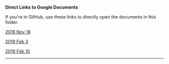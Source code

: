 **Direct Links to Google Documents**

If you're in GitHub, use these links to directly open the documents in this folder.

[2018 Nov 18](https://docs.google.com/open?id=1aUT08GFZGyrujFSSiJ96JL4DqJbqw5nIieqlMpob4kw)

[2019 Feb 3](https://docs.google.com/open?id=1mZyJiXjn08iMZvUxz1DTGSnU2oGmgZYtAfTEJfUKik4)

[2019 Feb 10](https://docs.google.com/open?id=1YgMRH6LuAq3uYd0Mnp15EH9czTkEsyzJXU5lkGsv08M)

***